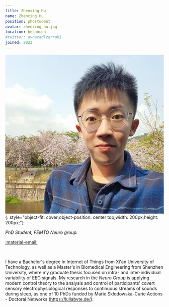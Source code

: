 ```yaml
---
title: Zhenxing Hu
name: Zhenxing Hu
position: phdstudent
avatar: zhenxing_hu.jpg
location: besancon
#twitter: aynazadlzarrabi
joined: 2023
---
```




![img](../images/people/zhenxing_hu.jpg){: style="object-fit: cover;object-position: center top;width: 200px;height: 200px;"}

_PhD Student, FEMTO Neuro group._<br>

<a href="mailto:zhenxing.hu@femto-st.fr">:material-email:</a>&nbsp;&nbsp;&nbsp;&nbsp;

<br> 

I have a Bachelor's degree in Internet of Things from Xi'an University of Technology, as well as a Master's in Biomedical Engineering from Shenzhen University, where my graduate thesis focused on intra- and inter-individual variability of EEG signals. My research in the *Neuro Group* is applying modern control theory to the analysis and control of participants' covert sensory electrophysiological responses to continuous streams of sounds during sleep, as one of 10 PhDs funded by Marie Skłodowska-Curie Actions - Doctoral Networks (https://lullabyte.de/).
